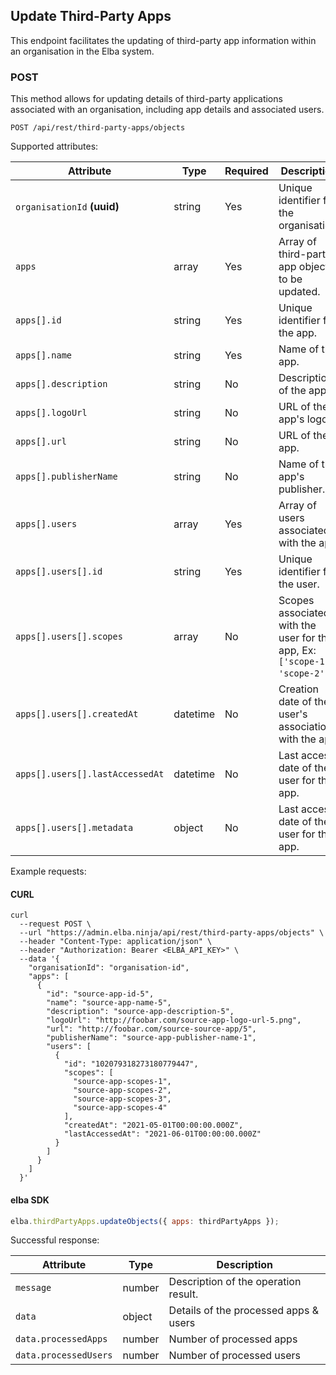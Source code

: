 ## Update Third-Party Apps

This endpoint facilitates the updating of third-party app information within an organisation in the Elba system.

### POST

This method allows for updating details of third-party applications associated with an organisation, including app details and associated users.

```plaintext
POST /api/rest/third-party-apps/objects
```

Supported attributes:

| Attribute                       | Type     | Required | Description                                                                 |
| ------------------------------- | -------- | -------- | --------------------------------------------------------------------------- |
| `organisationId` **(uuid)**     | string   | Yes      | Unique identifier for the organisation.                                     |
| `apps`                          | array    | Yes      | Array of third-party app objects to be updated.                             |
| `apps[].id`                     | string   | Yes      | Unique identifier for the app.                                              |
| `apps[].name`                   | string   | Yes      | Name of the app.                                                            |
| `apps[].description`            | string   | No       | Description of the app.                                                     |
| `apps[].logoUrl`                | string   | No       | URL of the app's logo.                                                      |
| `apps[].url`                    | string   | No       | URL of the app.                                                             |
| `apps[].publisherName`          | string   | No       | Name of the app's publisher.                                                |
| `apps[].users`                  | array    | Yes      | Array of users associated with the app.                                     |
| `apps[].users[].id`             | string   | Yes      | Unique identifier for the user.                                             |
| `apps[].users[].scopes`         | array    | No       | Scopes associated with the user for this app, Ex: `['scope-1', 'scope-2']`. |
| `apps[].users[].createdAt`      | datetime | No       | Creation date of the user's association with the app.                       |
| `apps[].users[].lastAccessedAt` | datetime | No       | Last access date of the user for this app.                                  |
| `apps[].users[].metadata`       | object   | No       | Last access date of the user for this app.                                  |

Example requests:

#### CURL

```shell
curl
  --request POST \
  --url "https://admin.elba.ninja/api/rest/third-party-apps/objects" \
  --header "Content-Type: application/json" \
  --header "Authorization: Bearer <ELBA_API_KEY>" \
  --data '{
    "organisationId": "organisation-id",
    "apps": [
      {
        "id": "source-app-id-5",
        "name": "source-app-name-5",
        "description": "source-app-description-5",
        "logoUrl": "http://foobar.com/source-app-logo-url-5.png",
        "url": "http://foobar.com/source-source-app/5",
        "publisherName": "source-app-publisher-name-1",
        "users": [
          {
            "id": "102079318273180779447",
            "scopes": [
              "source-app-scopes-1",
              "source-app-scopes-2",
              "source-app-scopes-3",
              "source-app-scopes-4"
            ],
            "createdAt": "2021-05-01T00:00:00.000Z",
            "lastAccessedAt": "2021-06-01T00:00:00.000Z"
          }
        ]
      }
    ]
  }'
```

#### elba SDK

```javascript
elba.thirdPartyApps.updateObjects({ apps: thirdPartyApps });
```

Successful response:

| Attribute             | Type   | Description                           |
| --------------------- | ------ | ------------------------------------- |
| `message`             | number | Description of the operation result.  |
| `data`                | object | Details of the processed apps & users |
| `data.processedApps`  | number | Number of processed apps              |
| `data.processedUsers` | number | Number of processed users             |
